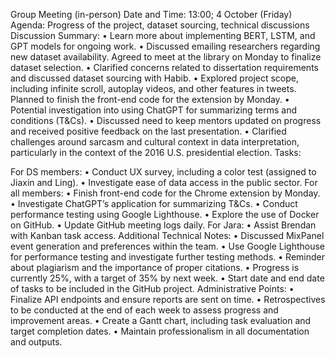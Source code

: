 Group Meeting (in-person)
Date and Time: 13:00; 4 October (Friday)
Agenda: Progress of the project, dataset sourcing, technical discussions
Discussion Summary: • Learn more about implementing BERT, LSTM, and GPT models for ongoing work.
• Discussed emailing researchers regarding new dataset availability. Agreed to meet at the library on Monday to finalize dataset selection.
• Clarified concerns related to dissertation requirements and discussed dataset sourcing with Habib.
• Explored project scope, including infinite scroll, autoplay videos, and other features in tweets. Planned to finish the front-end code for the extension by Monday.
• Potential investigation into using ChatGPT for summarizing terms and conditions (T&Cs).
• Discussed need to keep mentors updated on progress and received positive feedback on the last presentation.
• Clarified challenges around sarcasm and cultural context in data interpretation, particularly in the context of the 2016 U.S. presidential election.
Tasks:

For DS members:
• Conduct UX survey, including a color test (assigned to Jiaxin and Ling).
• Investigate ease of data access in the public sector.
For all members:
• Finish front-end code for the Chrome extension by Monday.
• Investigate ChatGPT’s application for summarizing T&Cs.
• Conduct performance testing using Google Lighthouse.
• Explore the use of Docker on GitHub.
• Update GitHub meeting logs daily.
For Jara:
• Assist Brendan with Kanban task access.
Additional Technical Notes:
• Discussed MixPanel event generation and preferences within the team.
• Use Google Lighthouse for performance testing and investigate further testing methods.
• Reminder about plagiarism and the importance of proper citations.
• Progress is currently 25%, with a target of 35% by next week.
• Start date and end date of tasks to be included in the GitHub project.
Administrative Points:
• Finalize API endpoints and ensure reports are sent on time.
• Retrospectives to be conducted at the end of each week to assess progress and improvement areas.
• Create a Gantt chart, including task evaluation and target completion dates.
• Maintain professionalism in all documentation and outputs.
